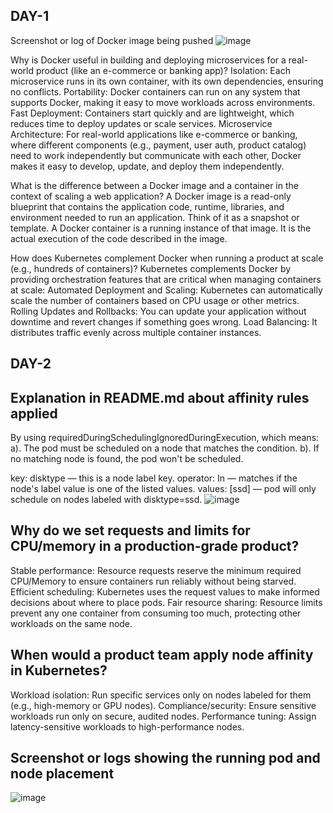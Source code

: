 ## DAY-1
Screenshot or log of Docker image being pushed
![image](https://github.com/user-attachments/assets/118ea481-3792-410f-bed1-0bf66370daaa)

Why is Docker useful in building and deploying microservices for a real-world product (like an e-commerce or banking app)?
Isolation: Each microservice runs in its own container, with its own dependencies, ensuring no conflicts.
Portability: Docker containers can run on any system that supports Docker, making it easy to move workloads across environments.
Fast Deployment: Containers start quickly and are lightweight, which reduces time to deploy updates or scale services.
Microservice Architecture: For real-world applications like e-commerce or banking, where different components (e.g., payment, user auth, product catalog) need to work independently but communicate with each other, Docker makes it easy to develop, update, and deploy them independently.

What is the difference between a Docker image and a container in the context of scaling a web application?
A Docker image is a read-only blueprint that contains the application code, runtime, libraries, and environment needed to run an application. Think of it as a snapshot or template.
A Docker container is a running instance of that image. It is the actual execution of the code described in the image.

How does Kubernetes complement Docker when running a product at scale (e.g., hundreds of containers)?
Kubernetes complements Docker by providing orchestration features that are critical when managing containers at scale:
Automated Deployment and Scaling: Kubernetes can automatically scale the number of containers based on CPU usage or other metrics.
Rolling Updates and Rollbacks: You can update your application without downtime and revert changes if something goes wrong.
Load Balancing: It distributes traffic evenly across multiple container instances.



## DAY-2
## Explanation in README.md about affinity rules applied
By using requiredDuringSchedulingIgnoredDuringExecution, which means:
a). The pod must be scheduled on a node that matches the condition.
b). If no matching node is found, the pod won't be scheduled.

key: disktype — this is a node label key.
operator: In — matches if the node's label value is one of the listed values.
values: [ssd] — pod will only schedule on nodes labeled with disktype=ssd.
![image](https://github.com/user-attachments/assets/868560d9-f9ce-4793-8f6f-e8f3410c09fc)

## Why do we set requests and limits for CPU/memory in a production-grade product?
Stable performance: Resource requests reserve the minimum required CPU/Memory to ensure containers run reliably without being starved.
Efficient scheduling: Kubernetes uses the request values to make informed decisions about where to place pods.
Fair resource sharing: Resource limits prevent any one container from consuming too much, protecting other workloads on the same node.

## When would a product team apply node affinity in Kubernetes?
Workload isolation: Run specific services only on nodes labeled for them (e.g., high-memory or GPU nodes).
Compliance/security: Ensure sensitive workloads run only on secure, audited nodes.
Performance tuning: Assign latency-sensitive workloads to high-performance nodes.

## Screenshot or logs showing the running pod and node placement
![image](https://github.com/user-attachments/assets/ec8a39e9-6d1e-4750-b176-a6f9e5594c8e)

